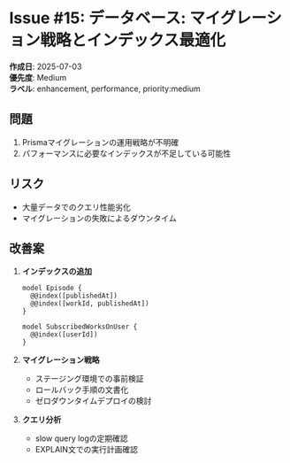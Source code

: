 # Issue #15: データベース: マイグレーション戦略とインデックス最適化

**作成日**: 2025-07-03  
**優先度**: Medium  
**ラベル**: enhancement, performance, priority:medium

## 問題
1. Prismaマイグレーションの運用戦略が不明確
2. パフォーマンスに必要なインデックスが不足している可能性

## リスク
- 大量データでのクエリ性能劣化
- マイグレーションの失敗によるダウンタイム

## 改善案
1. **インデックスの追加**
   ```prisma
   model Episode {
     @@index([publishedAt])
     @@index([workId, publishedAt])
   }
   
   model SubscribedWorksOnUser {
     @@index([userId])
   }
   ```

2. **マイグレーション戦略**
   - ステージング環境での事前検証
   - ロールバック手順の文書化
   - ゼロダウンタイムデプロイの検討

3. **クエリ分析**
   - slow query logの定期確認
   - EXPLAIN文での実行計画確認
